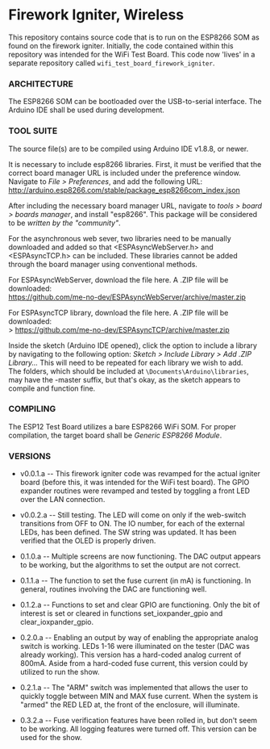 # Firework Igniter, Wireless 

This repository contains source code that is to run on the ESP8266 SOM as found on the firework igniter.  Initially, the code contained within this repository was intended for the WiFi Test Board.  This code now 'lives' in a separate repository called `wifi_test_board_firework_igniter`.  

### ARCHITECTURE ###
The ESP8266 SOM can be bootloaded over the USB-to-serial interface. The Arduino IDE shall be used during development.   

### TOOL SUITE ###

The source file(s) are to be compiled using Arduino IDE v1.8.8, or newer.    

It is necessary to include esp8266 libraries. First, it must be verified that the correct board manager URL is included under the preference window.  Navigate to *File > Preferences*, and add the following URL: http://arduino.esp8266.com/stable/package_esp8266com_index.json

After including the necessary board manager URL, navigate to *tools > board > boards manager*, and install "esp8266".  This package will be considered to be *written by the "community"*.

For the asynchronous web sever, two libraries need to be manually downloaded and added so that <ESPAsyncWebServer.h> and <ESPAsyncTCP.h> can be included.  These libraries cannot be added through the board manager using conventional methods.

For ESPAsyncWebServer, download the file here.  A .ZIP file will be downloaded: <br>
https://github.com/me-no-dev/ESPAsyncWebServer/archive/master.zip <br>


For ESPAsyncTCP library, download the file here. A .ZIP file will be downloaded: <br>>
https://github.com/me-no-dev/ESPAsyncTCP/archive/master.zip <br>

Inside the sketch (Arduino IDE opened), click the option to include a library by navigating to the following option: *Sketch > Include Library > Add .ZIP Library...*  This will need to be repeated for each library we wish to add.  
The folders, which should be included at `\Documents\Arduino\libraries`, may have the -master suffix, but that's okay, as the sketch appears to compile and function fine.


### COMPILING ###
The ESP12 Test Board utilizes a bare ESP8266 WiFi SOM.  For proper compilation, the target board shall be  *Generic ESP8266 Module*.  

### VERSIONS ###
* v0.0.1.a -- This firework igniter code was revamped for the actual igniter board (before this, it was intended for the WiFi test board).   The GPIO expander routines were revamped and tested by toggling a front LED over the LAN connection.   

* v0.0.2.a -- Still testing.  The LED will come on only if the web-switch transitions from OFF to ON. The IO number, for each of the external LEDs, has been defined.  The SW string was updated. It has been verified that the OLED is properly driven.   

* 0.1.0.a -- Multiple screens are now functioning.  The DAC output appears to be working, but the algorithms to set the output are not correct.   

* 0.1.1.a -- The function to set the fuse current (in mA) is functioning.  In general, routines involving the DAC are functioning well.  

* 0.1.2.a -- Functions to set and clear GPIO are functioning.  Only the bit of interest is set or cleared in functions set_ioxpander_gpio and clear_ioxpander_gpio. 

* 0.2.0.a -- Enabling an output by way of enabling the appropriate analog switch is working.  LEDs 1-16 were illuminated on the tester (DAC was already working).  This version has a hard-coded analog current of 800mA. Aside from a hard-coded fuse current, this version could by utilized to run the show.  

* 0.2.1.a -- The "ARM" switch was implemented that allows the user to quickly toggle between MIN and MAX fuse current.  When the system is "armed" the RED LED at, the front of the enclosure, will illuminate. 

* 0.3.2.a -- Fuse verification features have been rolled in, but don't seem to be working.  All logging features were turned off.  This version can be used for the show.  
